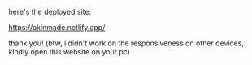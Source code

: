 here's the deployed site:

https://akinmade.netlify.app/

thank you!
(btw, i didn't work on the responsiveness on other devices, kindly open this website on your pc)
